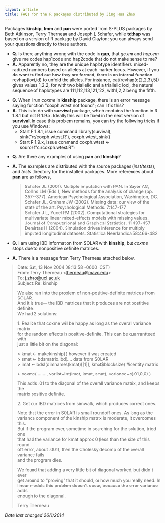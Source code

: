```yaml
---
layout: article
title: FAQs for the R packages distributed by Jing Hua Zhao
---
```


Packages **kinship**, **lmm** and **pan** were ported from S-PLUS
packages by Beth Atkinson, Terry Therneau and Joseph L Schafer, while
**tdthap** was based on a version of R package by David Clayton; you can
always send your questions directly to these authors.

-   **Q.** Is there anything wrong with the code in **gap**, that
    *gc.em* and *hap.em* give me codes hap1code and hap2code that do not
    make sense to me?
-   **A.** Apparently no, they are the unique haplotype identifiers,
    mixed-radixed numbers based on alleles at each marker locus.
    However, if you do want to find out how they are formed, there is an
    internal function revhap(loci,id) to unfold the alleles. For
    instance, cat(revhap(c(2,2,3),5)) gives values 1,2,2, for with two
    biallelic and a triallelic loci, the natural sequence of haplotypes
    are 111,112,113,121,122, with1,2,2 being the fifth.

<!-- -->

-   **Q.** When I run *coxme* in **kinship** package, there is an error
    message saying function \"coxph.wtest not found\"; can I fix this?
-   **A.** This is to do with **survival** package, which contains the
    function in R 1.8.1 but not R 1.9.x. Ideally this will be fixed in
    the next version of **survival**. In case this problem remains, you
    can try the following tricks if you use Windows:
    -   Start R 1.8.1, issue command library(survival),
        sink(\"c:/coxph.wtest.R\"), coxph.wtest, sink()
    -   Start R 1.9.x, issue command coxph.wtest \<-
        source(\"c:/coxph.wtest.R\")

<!-- -->

-   **Q.** Are there any examples of using **pan** and ****kinship****?
-   **A.** The examples are distributed with the source packages
    (*inst/tests*), and *tests* directory for the installed packages.
    More references about **pan** are as follows,

    > Schafer JL (2001). Multiple imputation with PAN. In Sayer AG,
    > Collins LM (Eds.), New methods for the analysis of change (pp.
    > 357--377). American Psychological Association, Washington, DC.\
    > Schafer JL, Graham JW (2002). Missing data: our view of the state
    > of the art. Psychological Methods. 7:147-177\
    > Schafer J L, Yucel RM (2002). Computational strategies for
    > multivariate linear mixed-effects models with missing values.
    > Journal of Computational and Graphical Statistics. 11:437-457\
    > Demirtas H (2004). Simulation driven inference for multiply
    > imputed longitudinal datasets. Statistica Neerlandica 58:466-482

-   **Q.** I am using IBD information from SOLAR with **kinship**, but
    *coxme* stops due to nonpositive definite matrices.
-   **A.** There is a message from Terry Therneau attached below.

> Date: Sat, 13 Nov 2004 08:13:58 -0600 (CST)\
> From: Terry Therneau \<therneau@mayo.edu\>\
> To: j.zhao@ucl.ac.uk\
> Subject: Re: kinship
>
> We also ran into the problem of non-positive-definite matrices from
> SOLAR.\
> And it is true\-- the IBD matrices that it produces are not postitive
> definite.\
> We had 2 solutions:
>
> 1\. Realize that coxme will be happy as long as the overall variance
> matrix\
> for the random effects is positive-definite. This can be guarrantteed
> with\
> just a little bit on the diagonal:
>
> \> kmat \<- makekinship( ) however it was created\
> \> smat \<- bdsmatrix.ibd(\.... data from SOLAR\
> \> imat \<- bdsI(dimnames(kmat)\[\[1\]\], kmat\$blocksize) \#identity
> matrix
>
> \> coxme( \...\...., varlist=list(imat, kmat, smat),
> variance=c(.01,0,0) )
>
> This adds .01 to the diagonal of the overall variance matrix, and
> keeps the\
> matrix positive definite.
>
> 2\. Get our IBD matrices from simwalk, which produces correct ones.
>
> Note that the error in SOLAR is small roundoff ones. As long as the\
> variance component of the kinship matrix is moderate, it overcomes
> this.\
> But if the program ever, sometime in searching for the solution, tried
> one\
> that had the variance for kmat approx 0 (less than the size of this
> round\
> off error, about .001), then the Cholesky decomp of the overall
> variance fails\
> and the program dies.
>
> We found that adding a very little bit of diagonal worked, but didn\'t
> ever\
> get around to \"proving\" that it should, or how much you really need.
> In\
> linear models this problem doesn\'t occur, because the error variance
> adds\
> enough to the diagonal.
>
> Terry Therneau

*Date last changed 26/1/2014*
